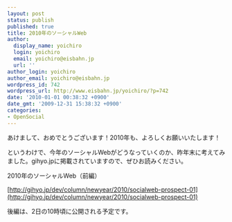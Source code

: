 ```yaml
---
layout: post
status: publish
published: true
title: 2010年のソーシャルWeb
author:
  display_name: yoichiro
  login: yoichiro
  email: yoichiro@eisbahn.jp
  url: ''
author_login: yoichiro
author_email: yoichiro@eisbahn.jp
wordpress_id: 742
wordpress_url: http://www.eisbahn.jp/yoichiro/?p=742
date: '2010-01-01 00:38:32 +0900'
date_gmt: '2009-12-31 15:38:32 +0900'
categories:
- OpenSocial
---
```


あけまして、おめでとうございます！2010年も、よろしくお願いいたします！

というわけで、今年のソーシャルWebがどうなっていくのか、昨年末に考えてみました。gihyo.jpに掲載されていますので、ぜひお読みください。

2010年のソーシャルWeb（前編）

[http://gihyo.jp/dev/column/newyear/2010/socialweb-prospect-01](http://gihyo.jp/dev/column/newyear/2010/socialweb-prospect-01)

後編は、2日の10時頃に公開される予定です。
